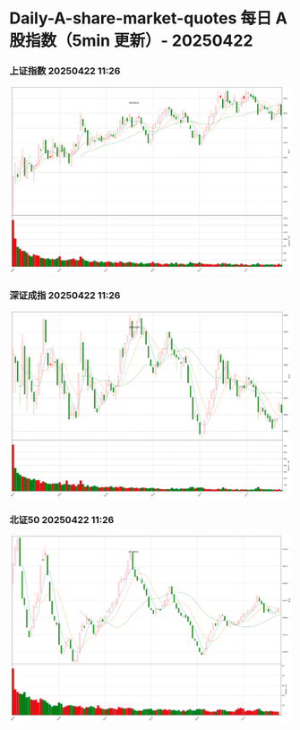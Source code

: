 
# Daily-A-share-market-quotes 每日 A 股指数（5min 更新）- 20250422

### 上证指数 20250422 11:26
![](./fig/2025/4/20250422-sh000001.png)

### 深证成指 20250422 11:26
![](./fig/2025/4/20250422-sz399001.png)

### 北证50 20250422 11:26
![](./fig/2025/4/20250422-bj899050.png)
